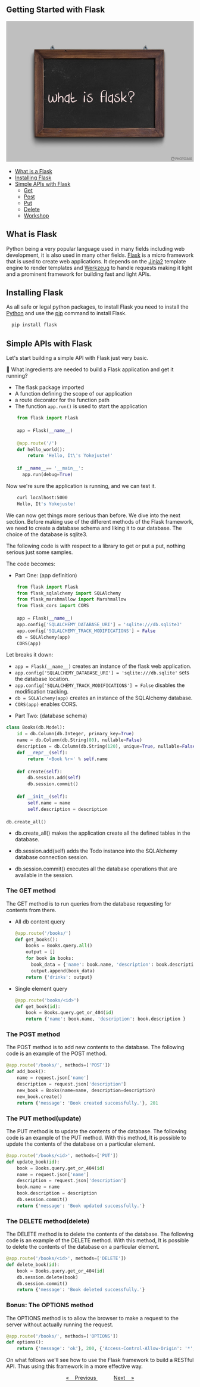 ## Getting Started with Flask
![what is a flask](../resources/assets/images/what_is_flask.jpg)
- [What is a Flask](#what-is-a-flask)
- [Installing Flask](#installing-flask)
- [Simple APIs with Flask](#simple-apis-with-flask)
  - [Get](#get)
  - [Post](#post)
  - [Put](#put)
  - [Delete](#delete)
  - [Workshop]()

## What is Flask
Python being a very popular language used in many fields including web development, it is also used in many other fields.
[Flask](https://flask.palletsprojects.com/en/2.2.x/) is a micro framework that is used to create web applications. It
depends on the [Jinja2](https://jinja.palletsprojects.com/en/2.10.x/) template engine to render templates and 
[Werkzeug](https://werkzeug.palletsprojects.com/en/1.0.x/) to handle requests making it light and a prominent framework 
for building fast and light APIs.

## Installing Flask
As all safe or legal python packages, to install Flask you need to install the [Python](https://python.org) and use the
[pip](https://pip.pypa.io/en/stable/) command to install Flask.

  ```bash
    pip install flask
   ```
## Simple APIs with Flask
Let's start building a simple API with Flask just very basic.

🤔 What ingredients are needed to build a Flask application and get it running?
- The flask package imported
- A function defining the scope of our application 
- a route decorator for the function path 
- The function `app.run()` is used to start the application 

```python
    from flask import Flask

    app = Flask(__name__)

    @app.route('/')
    def hello_world():
        return 'Hello, It\'s Yokejuste!'
 
    if __name__== '__main__':
      app.run(debug=True)
```
Now we're sure the application is running, and we can test it.

```bash
    curl localhost:5000
    Hello, It's Yokejuste!
```
We can now get things more serious than before. We dive into the next section. Before making use of the different methods
of the Flask framework, we need to create a database schema and liking it to our database. The choice of the database is
sqlite3.

The following code is with respect to a library to get or put a put, nothing serious just some samples.


The code becomes:

* Part One: (app definition)
```python
    from flask import Flask
    from flask_sqlalchemy import SQLAlchemy
    from flask_marshmallow import Marshmallow
    from flask_cors import CORS
    
    app = Flask(__name__)
    app.config['SQLALCHEMY_DATABASE_URI'] = 'sqlite:///db.sqlite3'
    app.config['SQLALCHEMY_TRACK_MODIFICATIONS'] = False
    db = SQLAlchemy(app)
    CORS(app)
```
  Let breaks it down:
    
  - `app = Flask(__name__)` creates an instance of the flask web application.
  - `app.config['SQLALCHEMY_DATABASE_URI'] = 'sqlite:///db.sqlite'` sets the database location.
  - `app.config['SQLALCHEMY_TRACK_MODIFICATIONS'] = False` disables the modification tracking.
  - `db = SQLAlchemy(app)` creates an instance of the SQLAlchemy database.
  - `CORS(app)` enables CORS.

* Part Two: (database schema)
```python
class Books(db.Model):
    id = db.Column(db.Integer, primary_key=True)
    name = db.Column(db.String(80), nullable=False)
    description = db.Column(db.String(120), unique=True, nullable=False)
    def __repr__(self):
        return '<Book %r>' % self.name
    
    def create(self):
        db.session.add(self)
        db.session.commit()
    
    def __init__(self):
        self.name = name
        self.description = description

db.create_all()
```
  - db.create_all() makes the application create all the defined tables in the database.

  - db.session.add(self) adds the Todo instance into the SQLAlchemy database connection session.

  - db.session.commit() executes all the database operations that are available in the session.

### The GET method
The GET method is to run queries from the database requesting for contents from there.
- All db content query
  ```python
  @app.route('/books/')
  def get_books():
      books = Books.query.all()
      output = []
      for book in books:
        book_data = {'name': book.name, 'description': book.description}
        output.append(book_data)
      return {'drinks': output}
  ```
- Single element query
  ```python
  @app.route('books/<id>')
  def get_book(id):
      book = Books.query.get_or_404(id)
      return {'name': book.name, 'description': book.description }
  ```

### The POST method
The POST method is to add new contents to the database. The following code is an example of the POST method.

```python
@app.route('/books/', methods=['POST'])
def add_book():
    name = request.json['name']
    description = request.json['description']
    new_book = Books(name=name, description=description)
    new_book.create()
    return {'message': 'Book created successfully.'}, 201
```
### The PUT method(update)
The PUT method is to update the contents of the database. The following code is an example of the PUT method. With this method,
It is possible to update the contents of the database on a particular element.

```python
@app.route('/books/<id>', methods=['PUT'])
def update_book(id):
    book = Books.query.get_or_404(id)
    name = request.json['name']
    description = request.json['description']
    book.name = name
    book.description = description
    db.session.commit()
    return {'message': 'Book updated successfully.'}
```

### The DELETE method(delete)
The DELETE method is to delete the contents of the database. The following code is an example of the DELETE method. With this method,
It is possible to delete the contents of the database on a particular element.

```python
@app.route('/books/<id>', methods=['DELETE'])
def delete_book(id):
    book = Books.query.get_or_404(id)
    db.session.delete(book)
    db.session.commit()
    return {'message': 'Book deleted successfully.'}
```

### Bonus:  The OPTIONS method
The OPTIONS method is to allow the browser to make a request to the server without actually running the request.

```python
@app.route('/books/', methods=['OPTIONS'])
def options():
    return {'message': 'ok'}, 200, {'Access-Control-Allow-Origin': '*', 'Access-Control-Allow-Headers': 'Content-Type,Authorization,true'}
```

On what follows we'll see how to use the Flask framework to build a RESTful API. Thus using this framework in a more effective 
way.
<br>
<p align="center"><a href="../introduction/introduction.md#introduction">&laquo; &nbsp;&nbsp; 
Previous
</a>&nbsp;&nbsp;&nbsp;&nbsp;&nbsp;&nbsp;&nbsp;&nbsp;&nbsp;&nbsp; 
<a href="../flaskRESTful/flaskrestful.md#powerful_apis_with_flask_restful">Next &nbsp;&nbsp; &raquo;</a></p>
<br><br>


